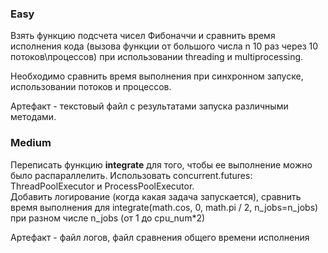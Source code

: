 ### Easy
Взять функцию подсчета чисел Фибоначчи и сравнить время исполнения кода 
(вызова функции от большого числа n 10 раз через 10 потоков\процессов) 
при использовании threading и multiprocessing.  

Необходимо сравнить время выполнения при синхронном запуске, использовании потоков и процессов.

Артефакт - текстовый файл с результатами запуска различными методами.

### Medium

Переписать функцию **integrate** для того, чтобы ее выполнение можно было распараллелить. 
Иcпользовать concurrent.futures: ThreadPoolExecutor и ProcessPoolExecutor.  
Добавить логирование (когда какая задача запускается), 
сравнить время выполнения для integrate(math.cos, 0, math.pi / 2, n_jobs=n_jobs) 
при разном числе n_jobs (от 1 до cpu_num*2)

Артефакт - файл логов, файл сравнения общего времени исполнения

